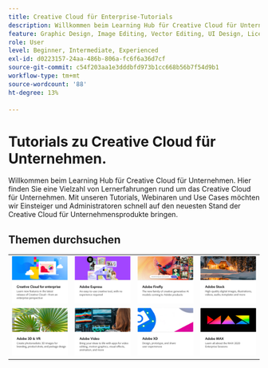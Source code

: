 ```yaml
---
title: Creative Cloud für Enterprise-Tutorials
description: Willkommen beim Learning Hub für Creative Cloud für Unternehmen
feature: Graphic Design, Image Editing, Vector Editing, UI Design, Licensable Assets, Gen AI, Video Editing, 3D
role: User
level: Beginner, Intermediate, Experienced
exl-id: d0223157-24aa-486b-806a-fc6f6a36d7cf
source-git-commit: c54f203aa1e3dddbfd973b1cc668b56b7f54d9b1
workflow-type: tm+mt
source-wordcount: '88'
ht-degree: 13%

---
```


# Tutorials zu Creative Cloud für Unternehmen.

Willkommen beim Learning Hub für Creative Cloud für Unternehmen. Hier finden Sie eine Vielzahl von Lernerfahrungen rund um das Creative Cloud für Unternehmen. Mit unseren Tutorials, Webinaren und Use Cases möchten wir Einsteiger und Administratoren schnell auf den neuesten Stand der Creative Cloud für Unternehmensprodukte bringen.

## Themen durchsuchen

<table style="table-layout:fixed">
<tr>
  <td>
    <a href="cce/overview-cce.md">
      <img alt="Creative Cloud für Unternehmen" src="assets/CCecard.png" />
    </a>
  </td>
  <td>
    <a href="express/overview-express.md">
      <img alt="Adobe Express" src="assets/Expresscard.png" />
    </a>
  </td>
  <td>
    <a href="firefly/overview-firefly.md">
      <img alt="Adobe Firefly" src="assets/Fireflycard.png" />
    </a>
  </td>
  <td>
    <a href="stock/overview-stock.md">
      <img alt="Adobe Stock" src="assets/Stockcard.png" />
    </a>
  </td>
</tr>
  <td>
   <a href="3di/overview-3di.md">
      <img alt="Adobe 3D/VR" src="assets/3Dcard.png" />
    </a>
  </td>
  <td>
  <a href="dva/overview-dva.md">
      <img alt="Adobe-Video" src="assets/Videocard.png" />
    </a>
  </td>
  <td>
    <a href="xd/overview-xd.md">
      <img alt="Adobe XD" src="assets/XDcard.png" />
    </a>
  </td>
  <td>
    <a href="max/overview-max.md">
      <img alt="Adobe MAX" src="assets/Maxcard.png" />
    </a>
  </td>
</tr>
</table>
